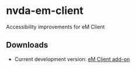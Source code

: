 # nvda-em-client
Accessibility improvements for eM Client

## Downloads
* Current development version: [eM Client add-on](https://github.com/mltony/nvda-em-client/releases/latest/download/EMClient.nvda-addon)
